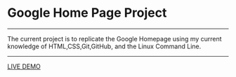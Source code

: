 # Google Home Page Project

---

The current project is to replicate the Google Homepage using my current knowledge of HTML,CSS,Git,GitHub, and the Linux Command Line.

---

[LIVE DEMO](https://airtechwick.github.io/google-homepage/)